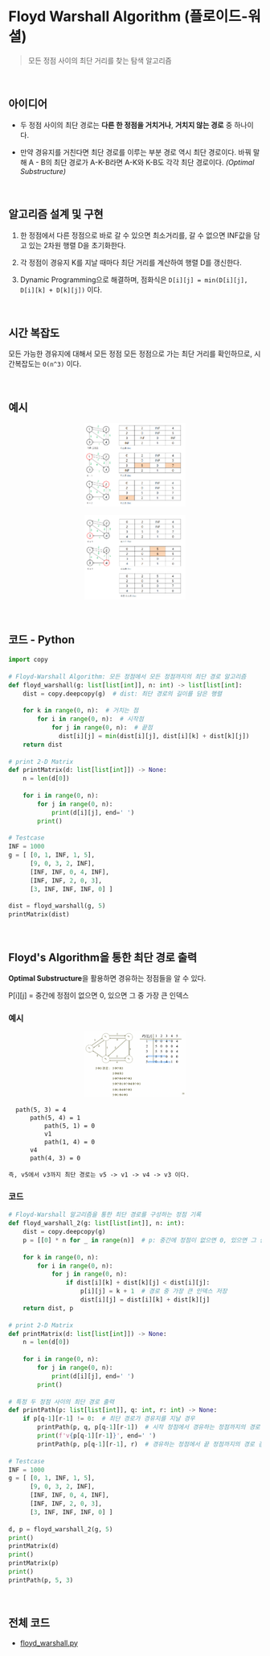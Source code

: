 # Floyd Warshall Algorithm (플로이드-워셜)

> 모든 정점 사이의 최단 거리를 찾는 탐색 알고리즘

<br>

## 아이디어

* 두 정점 사이의 최단 경로는 **다른 한 정점을 거치거나**, **거치지 않는 경로** 중 하나이다.

* 만약 경유지를 거친다면 최단 경로를 이루는 부분 경로 역시 최단 경로이다. 바꿔 말해 A - B의 최단 경로가 A-K-B라면 A-K와 K-B도 각각 최단 경로이다. *(Optimal Substructure)*

<br>

## 알고리즘 설계 및 구현

1. 한 정점에서 다른 정점으로 바로 갈 수 있으면 최소거리를, 갈 수 없으면 INF값을 담고 있는 2차원 행렬 D을 초기화한다.

2. 각 정점이 경유지 K를 지날 때마다 최단 거리를 계산하여 행렬 D를 갱신한다.

3. Dynamic Programming으로 해결하며, 점화식은 `D[i][j] = min(D[i][j], D[i][k] + D[k][j])` 이다.

<br>

## 시간 복잡도

모든 가능한 경유지에 대해서 모든 정점 모든 정점으로 가는 최단 거리를 확인하므로, 시간복잡도는 `O(n^3)` 이다.

<br>

## 예시

<p align="center">
  <img src = "./img/floyd_1.png" width="40%" alt="floyd_1">
</p>

<p align="center">
  <img src = "./img/floyd_2.png" width="40%" alt="floyd_2">
</p>

<br>

## 코드 - Python

``` python
import copy

# Floyd-Warshall Algorithm: 모든 정점에서 모든 정점까지의 최단 경로 알고리즘
def floyd_warshall(g: list[list[int]], n: int) -> list[list[int]: 
    dist = copy.deepcopy(g)  # dist: 최단 경로의 길이를 담은 행렬

    for k in range(0, n):  # 거치는 점
        for i in range(0, n):  # 시작점
            for j in range(0, n):  # 끝점
              dist[i][j] = min(dist[i][j], dist[i][k] + dist[k][j])
    return dist

# print 2-D Matrix
def printMatrix(d: list[list[int]]) -> None:
    n = len(d[0])
    
    for i in range(0, n):
        for j in range(0, n):
            print(d[i][j], end=' ')
        print()

# Testcase
INF = 1000
g = [ [0, 1, INF, 1, 5],
      [9, 0, 3, 2, INF],
      [INF, INF, 0, 4, INF],
      [INF, INF, 2, 0, 3],
      [3, INF, INF, INF, 0] ]
      
dist = floyd_warshall(g, 5)
printMatrix(dist)
```

<br>

## Floyd's Algorithm을 통한 최단 경로 출력

**Optimal Substructure**을 활용하면 경유하는 정점들을 알 수 있다.

P[i][j] = 중간에 정점이 없으면 0, 있으면 그 중 가장 큰 인덱스

### 예시

<p align="center">
  <img src = "./img/floyd_3.png" width="40%" alt="floyd_3">
</p>

```
  path(5, 3) = 4
      path(5, 4) = 1
          path(5, 1) = 0
          v1
          path(1, 4) = 0
      v4
      path(4, 3) = 0

즉, v5에서 v3까지 최단 경로는 v5 -> v1 -> v4 -> v3 이다.
```

### 코드

```python
# Floyd-Warshall 알고리즘을 통한 최단 경로를 구성하는 정점 기록
def floyd_warshall_2(g: list[list[int]], n: int):
    dist = copy.deepcopy(g)
    p = [[0] * n for _ in range(n)]  # p: 중간에 정점이 없으면 0, 있으면 그 중 가장 큰 인덱스를 포함한 행렬

    for k in range(0, n):
        for i in range(0, n):
            for j in range(0, n):
                if dist[i][k] + dist[k][j] < dist[i][j]:
                    p[i][j] = k + 1  # 경로 중 가장 큰 인덱스 저장
                    dist[i][j] = dist[i][k] + dist[k][j]
    return dist, p

# print 2-D Matrix
def printMatrix(d: list[list[int]]) -> None:
    n = len(d[0])
    
    for i in range(0, n):
        for j in range(0, n):
            print(d[i][j], end=' ')
        print()

# 특정 두 정점 사이의 최단 경로 출력
def printPath(p: list[list[int]], q: int, r: int) -> None:
    if p[q-1][r-1] != 0:  # 최단 경로가 경유지를 지날 경우
        printPath(p, q, p[q-1][r-1])  # 시작 정점에서 경유하는 정점까지의 경로 검사
        print(f'v{p[q-1][r-1]}', end=' ')
        printPath(p, p[q-1][r-1], r)  # 경유하는 정점에서 끝 정점까지의 경로 검사

# Testcase
INF = 1000
g = [ [0, 1, INF, 1, 5],
      [9, 0, 3, 2, INF],
      [INF, INF, 0, 4, INF],
      [INF, INF, 2, 0, 3],
      [3, INF, INF, INF, 0] ]
      
d, p = floyd_warshall_2(g, 5)
print()
printMatrix(d)
print()
printMatrix(p)
print()
printPath(p, 5, 3)
```

<br>

## 전체 코드

- [floyd_warshall.py](./src/floyd_warshall.py)